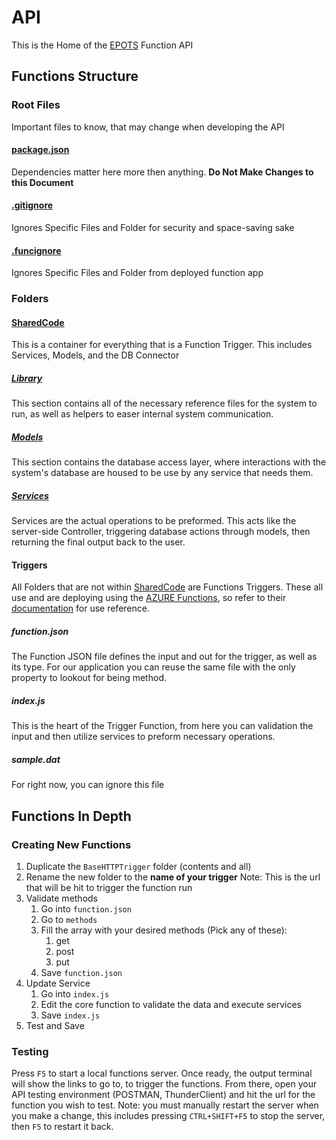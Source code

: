 # API
This is the Home of the [EPOTS](../README.me) Function API 

## Functions Structure 
### Root Files
Important files to know, that may change when developing the API 
#### [package.json](package.json)
Dependencies matter here more then anything. 
**Do Not Make Changes to this Document**

#### [.gitignore](.gitignore) 
Ignores Specific Files and Folder for security and space-saving sake

#### [.funcignore](.funcignore) 
Ignores Specific Files and Folder from deployed function app

### Folders  
#### [SharedCode](SharedCode/SharedCode.md)
This is a container for everything that is a Function Trigger. This includes Services, Models, and the DB Connector 
##### [Library](Library)
This section contains all of the necessary reference files for the system to run, as well as helpers to easer internal system communication. 

##### [Models](Models)
This section contains the database access layer, where interactions with the system's database are housed to be use by any service that needs them. 

##### [Services](Services) 
Services are the actual operations to be preformed. This acts like the server-side Controller, triggering database actions through models, then returning the final output back to the user. 

#### Triggers
All Folders that are not within [SharedCode](#SharedCode) are Functions Triggers. These all use and are deploying using the [AZURE Functions](https://learn.microsoft.com/en-us/azure/azure-functions/), so refer to their [documentation](https://learn.microsoft.com/en-us/azure/azure-functions/create-first-function-vs-code-node) for use reference. 

##### function.json
The Function JSON file defines the input and out for the trigger, as well as its type. For our application you can reuse the same file with the only property to lookout for being method. 

##### index.js
This is the heart of the Trigger Function, from here you can validation the input and then utilize services to preform necessary operations. 

##### sample.dat
For right now, you can ignore this file 

## Functions In Depth

### Creating New Functions 
1. Duplicate the `BaseHTTPTrigger` folder (contents and all)
2. Rename the new folder to the **name of your trigger**
	Note: This is the url that will be hit to trigger the function run
3. Validate methods
	1. Go into `function.json`
	2. Go to `methods`
	3. Fill the array with your desired methods (Pick any of these):
		1. get
		2. post
		3. put
	4. Save `function.json`
4. Update Service
	1. Go into `index.js`
	2. Edit the core function to validate the data and execute services
	3. Save `index.js`
5. Test and Save 

### Testing
Press `F5` to start a local functions server. Once ready, the output terminal will show the links to go to, to trigger the functions. From there, open your API testing environment (POSTMAN, ThunderClient) and hit the url for the function you wish to test. 
Note: you must manually restart the server when you make a change, this includes pressing `CTRL+SHIFT+F5` to stop the server, then `F5` to restart it back.
